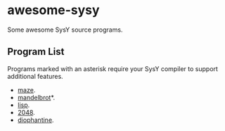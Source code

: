# awesome-sysy

Some awesome SysY source programs.

## Program List

Programs marked with an asterisk require your SysY compiler to support additional features.

* [maze](maze).
* [mandelbrot](mandelbrot)\*.
* [lisp](lisp).
* [2048](2048).
* [diophantine](diophantine).
